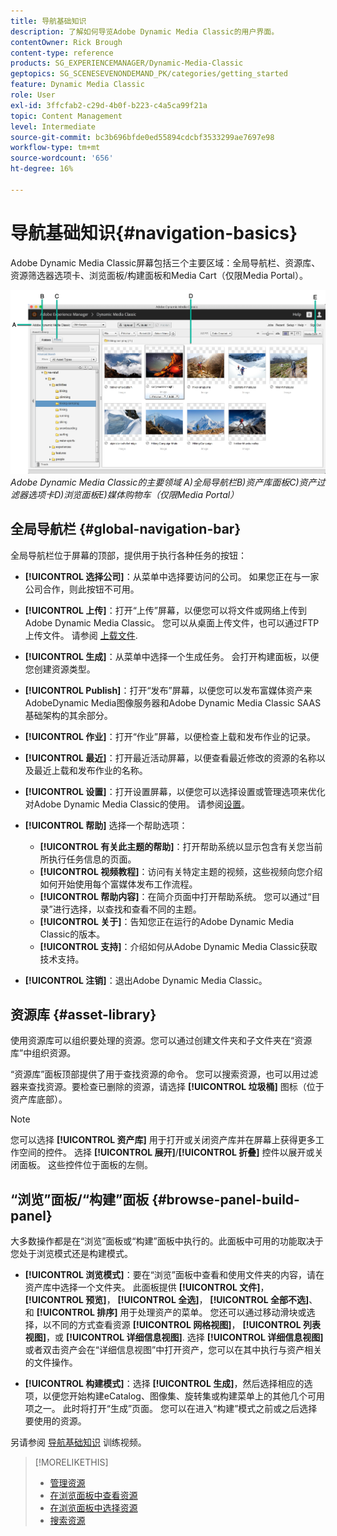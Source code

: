 ```yaml
---
title: 导航基础知识
description: 了解如何导览Adobe Dynamic Media Classic的用户界面。
contentOwner: Rick Brough
content-type: reference
products: SG_EXPERIENCEMANAGER/Dynamic-Media-Classic
geptopics: SG_SCENESEVENONDEMAND_PK/categories/getting_started
feature: Dynamic Media Classic
role: User
exl-id: 3ffcfab2-c29d-4b0f-b223-c4a5ca99f21a
topic: Content Management
level: Intermediate
source-git-commit: bc3b696bfde0ed55894cdcbf3533299ae7697e98
workflow-type: tm+mt
source-wordcount: '656'
ht-degree: 16%

---
```


# 导航基础知识{#navigation-basics}

Adobe Dynamic Media Classic屏幕包括三个主要区域：全局导航栏、资源库、资源筛选器选项卡、浏览面板/构建面板和Media Cart（仅限Media Portal）。

![导航基础知识](/help/using/assets/gs_navigation_basics_popup_popup.png)
*Adobe Dynamic Media Classic的主要领域*
*A)全局导航栏B)资产库面板C)资产过滤器选项卡D)浏览面板E)媒体购物车（仅限Media Portal）*

## 全局导航栏 {#global-navigation-bar}

全局导航栏位于屏幕的顶部，提供用于执行各种任务的按钮：

* **[!UICONTROL 选择公司]**：从菜单中选择要访问的公司。 如果您正在与一家公司合作，则此按钮不可用。

* **[!UICONTROL 上传]**：打开“上传”屏幕，以便您可以将文件或网络上传到Adobe Dynamic Media Classic。 您可以从桌面上传文件，也可以通过FTP上传文件。 请参阅 [上载文件](/help/using/uploading-files.md).

* **[!UICONTROL 生成]**：从菜单中选择一个生成任务。 会打开构建面板，以便您创建资源类型。

* **[!UICONTROL Publish]**：打开“发布”屏幕，以便您可以发布富媒体资产来AdobeDynamic Media图像服务器和Adobe Dynamic Media Classic SAAS基础架构的其余部分。

* **[!UICONTROL 作业]**：打开“作业”屏幕，以便检查上载和发布作业的记录。

* **[!UICONTROL 最近]**：打开最近活动屏幕，以便查看最近修改的资源的名称以及最近上载和发布作业的名称。

* **[!UICONTROL 设置]**：打开设置屏幕，以便您可以选择设置或管理选项来优化对Adobe Dynamic Media Classic的使用。 请参阅[设置](/help/using/setup-basics.md)。

* **[!UICONTROL 帮助]** 选择一个帮助选项：

   * **[!UICONTROL 有关此主题的帮助]**：打开帮助系统以显示包含有关您当前所执行任务信息的页面。
   * **[!UICONTROL 视频教程]**：访问有关特定主题的视频，这些视频向您介绍如何开始使用每个富媒体发布工作流程。
   * **[!UICONTROL 帮助内容]**：在简介页面中打开帮助系统。 您可以通过“目录”进行选择，以查找和查看不同的主题。
   * **[!UICONTROL 关于]**：告知您正在运行的Adobe Dynamic Media Classic的版本。
   * **[!UICONTROL 支持]**：介绍如何从Adobe Dynamic Media Classic获取技术支持。

* **[!UICONTROL 注销]**：退出Adobe Dynamic Media Classic。

## 资源库 {#asset-library}

使用资源库可以组织要处理的资源。您可以通过创建文件夹和子文件夹在“资源库”中组织资源。

“资源库”面板顶部提供了用于查找资源的命令。 您可以搜索资源，也可以用过滤器来查找资源。要检查已删除的资源，请选择 **[!UICONTROL 垃圾桶]** 图标（位于资产库底部）。

>[!NOTE]
>
>您可以选择 **[!UICONTROL 资产库]** 用于打开或关闭资产库并在屏幕上获得更多工作空间的控件。 选择 **[!UICONTROL 展开]**/**[!UICONTROL 折叠]** 控件以展开或关闭面板。 这些控件位于面板的左侧。

## “浏览”面板/“构建”面板 {#browse-panel-build-panel}

大多数操作都是在“浏览”面板或“构建”面板中执行的。此面板中可用的功能取决于您处于浏览模式还是构建模式。

* **[!UICONTROL 浏览模式]**：要在“浏览”面板中查看和使用文件夹的内容，请在资产库中选择一个文件夹。 此面板提供 **[!UICONTROL 文件]**， **[!UICONTROL 预览]**， **[!UICONTROL 全选]**， **[!UICONTROL 全部不选]**、和 **[!UICONTROL 排序]** 用于处理资产的菜单。 您还可以通过移动滑块或选择，以不同的方式查看资源 **[!UICONTROL 网格视图]**， **[!UICONTROL 列表视图]**，或 **[!UICONTROL 详细信息视图]**. 选择 **[!UICONTROL 详细信息视图]** 或者双击资产会在“详细信息视图”中打开资产，您可以在其中执行与资产相关的文件操作。

* **[!UICONTROL 构建模式]**：选择 **[!UICONTROL 生成]**，然后选择相应的选项，以便您开始构建eCatalog、图像集、旋转集或构建菜单上的其他几个可用项之一。 此时将打开“生成”页面。 您可以在进入“构建”模式之前或之后选择要使用的资源。

另请参阅 [导航基础知识](https://s7d5.scene7.com/s7viewers/html5/VideoViewer.html?videoserverurl=https://s7d5.scene7.com/is/content/&amp;emailurl=https://s7d5.scene7.com/s7/emailFriend&amp;serverUrl=https://s7d5.scene7.com/is/image/&amp;config=Scene7SharedAssets/Universal_HTML5_Video&amp;contenturl=https://s7d5.scene7.com/skins/&amp;asset=S7tutorials/571_Navigation%20Basics_converted%20renamed_Getting%20Started-AVS) 训练视频。

>[!MORELIKETHIS]
>
>* [管理资源](about-managing-assets.md)
>* [在浏览面板中查看资源](viewing-assets-browse-panel.md#viewing_assets_in_the_browse_panel)
>* [在浏览面板中选择资源](selecting-assets-browse-panel.md#selecting_assets_in_the_browse_panel)
>* [搜索资源](searching-assets.md#searching_assets)

